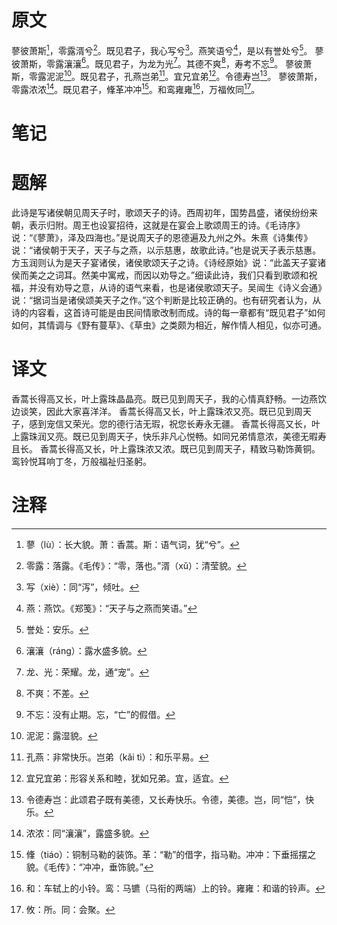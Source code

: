 # 原文
蓼彼萧斯[^1]，零露湑兮[^2]。既见君子，我心写兮[^3]。燕笑语兮[^4]，是以有誉处兮[^5]。
蓼彼萧斯，零露瀼瀼[^6]。既见君子，为龙为光[^7]。其德不爽[^8]，寿考不忘[^9]。
蓼彼萧斯，零露泥泥[^10]。既见君子，孔燕岂弟[^11]。宜兄宜弟[^12]。令德寿岂[^13]。
蓼彼萧斯，零露浓浓[^14]。既见君子，鞗革冲冲[^15]。和鸾雍雍[^16]，万福攸同[^17]。
# 笔记

# 题解
此诗是写诸侯朝见周天子时，歌颂天子的诗。西周初年，国势昌盛，诸侯纷纷来朝，表示归附。周王也设宴招待，这就是在宴会上歌颂周王的诗。《毛诗序》说：“《蓼萧》，泽及四海也。”是说周天子的恩德遍及九州之外。朱熹《诗集传》说：“诸侯朝于天子，天子与之燕，以示慈惠，故歌此诗。”也是说天子表示慈惠。方玉润则认为是天子宴诸侯，诸侯歌颂天子之诗。《诗经原始》说：“此盖天子宴诸侯而美之之词耳。然美中寓戒，而因以劝导之。”细读此诗，我们只看到歌颂和祝福，并没有劝导之意，从诗的语气来看，也是诸侯歌颂天子。吴闿生《诗义会通》说：“据词当是诸侯颂美天子之作。”这个判断是比较正确的。也有研究者认为，从诗的内容看，这首诗可能是由民间情歌改制而成。诗的每一章都有“既见君子”如何如何，其情调与《野有蔓草》、《草虫》之类颇为相近，解作情人相见，似亦可通。
# 译文
香蒿长得高又长，叶上露珠晶晶亮。既已见到周天子，我的心情真舒畅。一边燕饮边谈笑，因此大家喜洋洋。
香蒿长得高又长，叶上露珠浓又亮。既已见到周天子，感到宠信又荣光。您的德行洁无瑕，祝您长寿永无疆。
香蒿长得高又长，叶上露珠润又亮。既已见到周天子，快乐非凡心悦畅。如同兄弟情意浓，美德无暇寿且长。
香蒿长得高又长，叶上露珠浓又浓。既已见到周天子，精致马勒饰黄铜。鸾铃悦耳响丁冬，万般福祉归圣躬。
# 注释

[^1]: 蓼（lù）：长大貌。萧：香蒿。斯：语气词，犹“兮”。
[^2]: 零露：落露。《毛传》：“零，落也。”湑（xǔ）：清莹貌。
[^3]: 写（xiè）：同“泻”，倾吐。
[^4]: 燕：燕饮。《郑笺》：“天子与之燕而笑语。”
[^5]: 誉处：安乐。
[^6]: 瀼瀼（ráng）：露水盛多貌。
[^7]: 龙、光：荣耀。龙，通“宠”。
[^8]: 不爽：不差。
[^9]: 不忘：没有止期。忘，“亡”的假借。
[^10]: 泥泥：露湿貌。
[^11]: 孔燕：非常快乐。岂弟（kǎi tì）：和乐平易。
[^12]: 宜兄宜弟：形容关系和睦，犹如兄弟。宜，适宜。
[^13]: 令德寿岂：此颂君子既有美德，又长寿快乐。令德，美德。岂，同“恺”，快乐。
[^14]: 浓浓：同“瀼瀼”，露盛多貌。
[^15]: 鞗（tiáo）：铜制马勒的装饰。革：“勒”的借字，指马勒。冲冲：下垂摇摆之貌。《毛传》：“冲冲，垂饰貌。”
[^16]: 和：车轼上的小铃。鸾：马镳（马衔的两端）上的铃。雍雍：和谐的铃声。
[^17]: 攸：所。同：会聚。
